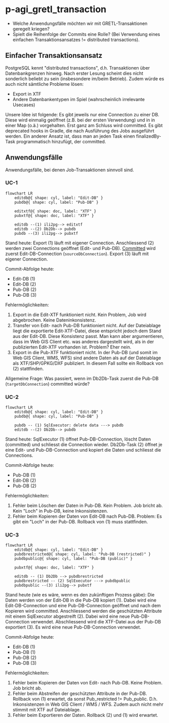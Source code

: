 # p-agi_gretl_transaction

- Welche Anwendungsfälle möchten wir mit GRETL-Transaktionen geregelt kriegen?
- Spielt die Reihenfolge der Commits eine Rolle? (Bei Verwendung eines einfachen Transaktionsansatzes != distributed transactions).

## Einfacher Transaktionsansatz

PostgreSQL kennt "distributed transactions", d.h. Transaktionen über Datenbankgrenzen hinweg. Nach erster Lesung scheint dies nicht sonderlich beliebt zu sein (insbesondere im/beim Betrieb). Zudem würde es auch nicht sämtliche Probleme lösen:

- Export in XTF
- Andere Datenbankentypen im Spiel (wahrscheinlich irrelevante Usecases)

Unsere Idee ist folgende: Es gibt jeweils nur eine Connection zu einer DB. Diese wird einmalig geöffnet (z.B. bei der ersten Verwendung) und in in einer Map (o.ä.) vorgehalten. Erst ganz am Schluss wird committed. Es gibt deprecated hooks in Gradle, die nach Ausführung des Jobs ausgeführt werden. Ein anderer Ansatz ist, dass man an jeden Task einen finalizedBy-Task programmatisch hinzufügt, der committed.

## Anwendungsfälle

Anwendungsfälle, bei denen Job-Transaktionen sinnvoll sind.

### UC-1

```mermaid
flowchart LR
    editdb@{ shape: cyl, label: "Edit-DB" }
    pubdb@{ shape: cyl, label: "Pub-DB" }

    editxtf@{ shape: doc, label: "XTF" }
    pubxtf@{ shape: doc, label: "XTF" }

    editdb --(1) ili2pg--> editxtf
    editdb --(2) Db2Db--> pubdb
    pubdb --(3) ili2pg--> pubxtf
```

Stand heute: Export (1) läuft mit eigener Connection. Anschliessend (2) werden zwei Connections geöffnet (Edit- und Pub-DB). [Committed](https://github.com/sogis/gretl/blob/main/gretl/src/main/java/ch/so/agi/gretl/steps/Db2DbStep.java#L116) wird zuerst Edit-DB-Connection (`sourceDbConnection`). Export (3) läuft mit eigener Connection.

Commit-Abfolge heute:

- Edit-DB (1)
- Edit-DB (2)
- Pub-DB (2)
- Pub-DB (3)

Fehlermöglichkeiten:

1. Export in die Edit-XTF funktioniert nicht. Kein Problem, Job wird abgebrochen. Keine Dateninkonsistenz.
2. Transfer von Edit- nach Pub-DB funktioniert nicht. Auf der Dateiablage liegt die exportierte Edit-XTF-Datei, diese entspricht jedoch dem Stand aus der Edit-DB. Diese Konsistenz passt. Man kann aber argumentieren, dass im Web GIS Client etc. was anderes dargestellt wird, als in der publizierten Edit-XTF vorhanden ist. Problem? Eher nein.
3. Export in die Pub-XTF funktioniert nicht. In der Pub-DB (und somit im Web GIS Client, WMS, WFS) sind andere Daten als auf der Dateiablage als XTF/SHP/GPKG/DXF publiziert. In diesem Fall sollte ein Rollback von (2) stattfinden.

Allgemeine Frage: Was passiert, wenn im Db2Db-Task zuerst die Pub-DB (`targetDbConnection`) committed würde?

### UC-2

```mermaid
flowchart LR
    editdb@{ shape: cyl, label: "Edit-DB" }
    pubdb@{ shape: cyl, label: "Pub-DB" }

    pubdb -- (1) SqlExecutor: delete data ---> pubdb
    editdb --(2) Db2Db--> pubdb
```

Stand heute: SqlExecutor (1) öffnet Pub-DB-Connection, löscht Daten (committed) und schliesst die Connection wieder. Db2Db-Task (2) öffnet je eine Edit- und Pub-DB-Connection und kopiert die Daten und schliesst die Connections.

Commit-Abfolge heute:

- Pub-DB (1)
- Edit-DB (2)
- Pub-DB (2)

Fehlermöglichkeiten:

1. Fehler beim Löschen der Daten in Pub-DB. Kein Problem. Job bricht ab. Kein "Loch" in Pub-DB, keine Inkonsistenzen.
2. Fehler beim Kopieren der Daten von Edit-DB nach Pub-DB. Problem: Es gibt ein "Loch" in der Pub-DB. Rollback von (1) muss stattfinden.

### UC-3

```mermaid
flowchart LR
    editdb@{ shape: cyl, label: "Edit-DB" }
    pubdbrestricted@{ shape: cyl, label: "Pub-DB (restricted)" }
    pubdbpublic@{ shape: cyl, label: "Pub-DB (public)" }

    pubxtf@{ shape: doc, label: "XTF" }

    editdb -- (1) Db2Db --> pubdbrestricted
    pubdbrestricted -- (2) SqlExecutor ---> pubdbpublic
    pubdbpublic --(3) ili2pg--> pubxtf
```

Stand heute (wie es wäre, wenn es den zukünftigen Prozess gäbe): Die Daten werden von der Edit-DB in die Pub-DB kopiert (1). Dabei wird eine Edit-DB-Connection und eine Pub-DB-Connection geöffnet und nach dem Kopieren wird committed. Anschliessend werden die geschützten Attribute mit einem SqlExecutor abgestreift (2). Dabei wird eine neue Pub-DB-Connection verwendet. Abschliessend wird die XTF-Datei aus der Pub-DB exportiert (3). Es wird eine neue Pub-DB-Connection verwendet.

Commit-Abfolge heute:

- Edit-DB (1)
- Pub-DB (1)
- Pub-DB (2)
- Pub-DB (3)

Fehlermöglichkeiten:

1. Fehler beim Kopieren der Daten von Edit- nach Pub-DB. Keine Problem. Job bricht ab.
2. Fehler beim Abstreifen der geschützten Attribute in der Pub-DB. Rollback von (1) erwartet, da sonst Pub_restricted != Pub_public. D.h. Inkonsistenzen in Web GIS Client / WMS / WFS. Zudem auch nicht mehr stimmit mit XTF auf Dateiablage.
3. Fehler beim Exportieren der Daten. Rollback (2) und (1) wird erwartet.

